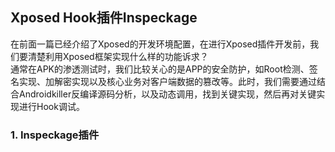 ## Xposed Hook插件Inspeckage

在前面一篇已经介绍了Xposed的开发环境配置，在进行Xposed插件开发前，我们要清楚利用Xposed框架实现什么样的功能诉求？  
通常在APK的渗透测试时，我们比较关心的是APP的安全防护，如Root检测、签名实现、加解密实现以及核心业务对客户端数据的篡改等。此时，我们需要通过结合Androidkiller反编译源码分析，以及动态调用，找到关键实现，然后再对关键实现进行Hook调试。  

### 1. Inspeckage插件
